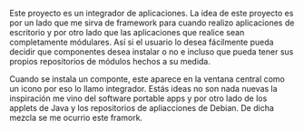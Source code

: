 Este proyecto es un integrador de aplicaciones. 
La idea de este proyecto es por un lado que me sirva de framework para cuando realizo aplicaciones de escritorio y por
otro lado que las aplicaciones que realice sean completamente módulares. Así si el usuario lo desea fácilmente 
pueda decidir que componentes desea instalar o no e incluso que pueda tener sus propios repositorios de módulos hechos
a su medida.


Cuando se instala un componte, este aparece en la ventana central como un icono por eso lo llamo integrador.
Estás ideas no son nada nuevas la inspiración me vino del software portable apps y por otro lado de los applets de Java
y los repositorios de apliacciones de Debian. De dicha mezcla se me ocurrio este framork.

 






